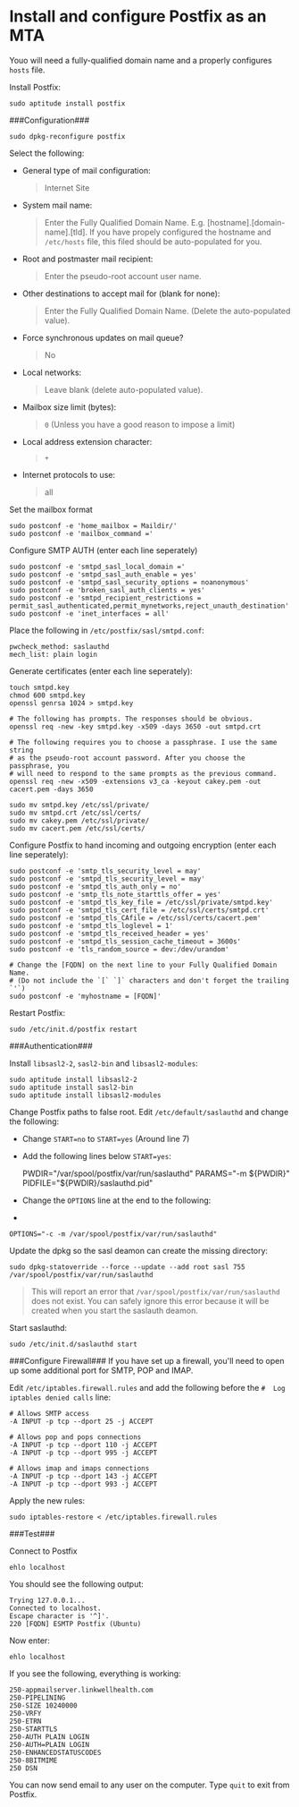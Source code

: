 Install and configure Postfix as an MTA
=======================================

Youo will need a fully-qualified domain name and a properly configures `hosts` file.

Install Postfix:

    sudo aptitude install postfix

###Configuration###

    sudo dpkg-reconfigure postfix

Select the following:

* General type of mail configuration:
  > Internet Site

* System mail name:
  > Enter the Fully Qualified Domain Name. E.g. [hostname].[domain-name].[tld].
  > If you have propely configured the hostname and `/etc/hosts` file, this
  > filed should be auto-populated for you.

* Root and postmaster mail recipient:
  > Enter the pseudo-root account user name.

* Other destinations to accept mail for (blank for none):
  > Enter the Fully Qualified Domain Name. (Delete the auto-populated value).

* Force synchronous updates on mail queue?
  > No

* Local networks:
  > Leave blank (delete auto-populated value).

* Mailbox size limit (bytes):
  > `0` (Unless you have a good reason to impose a limit)

* Local address extension character:
  > `+`

* Internet protocols to use:
  > all

Set the mailbox format

    sudo postconf -e 'home_mailbox = Maildir/'
    sudo postconf -e 'mailbox_command ='

Configure SMTP AUTH (enter each line seperately)

    sudo postconf -e 'smtpd_sasl_local_domain ='
    sudo postconf -e 'smtpd_sasl_auth_enable = yes'
    sudo postconf -e 'smtpd_sasl_security_options = noanonymous'
    sudo postconf -e 'broken_sasl_auth_clients = yes'
    sudo postconf -e 'smtpd_recipient_restrictions = permit_sasl_authenticated,permit_mynetworks,reject_unauth_destination'
    sudo postconf -e 'inet_interfaces = all'

Place the following in `/etc/postfix/sasl/smtpd.conf`:

    pwcheck_method: saslauthd
    mech_list: plain login

Generate certificates (enter each line seperately):

    touch smtpd.key
    chmod 600 smtpd.key
    openssl genrsa 1024 > smtpd.key

    # The following has prompts. The responses should be obvious.
    openssl req -new -key smtpd.key -x509 -days 3650 -out smtpd.crt

    # The following requires you to choose a passphrase. I use the same string
    # as the pseudo-root account password. After you choose the passphrase, you
    # will need to respond to the same prompts as the previous command.
    openssl req -new -x509 -extensions v3_ca -keyout cakey.pem -out cacert.pem -days 3650

    sudo mv smtpd.key /etc/ssl/private/
    sudo mv smtpd.crt /etc/ssl/certs/
    sudo mv cakey.pem /etc/ssl/private/
    sudo mv cacert.pem /etc/ssl/certs/

Configure Postfix to hand incoming and outgoing encryption (enter each line
seperately):

    sudo postconf -e 'smtp_tls_security_level = may'
    sudo postconf -e 'smtpd_tls_security_level = may'
    sudo postconf -e 'smtpd_tls_auth_only = no'
    sudo postconf -e 'smtp_tls_note_starttls_offer = yes'
    sudo postconf -e 'smtpd_tls_key_file = /etc/ssl/private/smtpd.key'
    sudo postconf -e 'smtpd_tls_cert_file = /etc/ssl/certs/smtpd.crt'
    sudo postconf -e 'smtpd_tls_CAfile = /etc/ssl/certs/cacert.pem'
    sudo postconf -e 'smtpd_tls_loglevel = 1'
    sudo postconf -e 'smtpd_tls_received_header = yes'
    sudo postconf -e 'smtpd_tls_session_cache_timeout = 3600s'
    sudo postconf -e 'tls_random_source = dev:/dev/urandom'

    # Change the [FQDN] on the next line to your Fully Qualified Domain Name.
    # (Do not include the `[` `]` characters and don't forget the trailing `'`)
    sudo postconf -e 'myhostname = [FQDN]'

Restart Postfix:

    sudo /etc/init.d/postfix restart

###Authentication###

Install `libsasl2-2`, `sasl2-bin` and `libsasl2-modules`:

    sudo aptitude install libsasl2-2
    sudo aptitude install sasl2-bin
    sudo aptitude install libsasl2-modules

Change Postfix paths to false root. Edit `/etc/default/saslauthd` and change
the following:

* Change `START=no` to `START=yes` (Around line 7)
* Add the following lines below `START=yes`:

    PWDIR="/var/spool/postfix/var/run/saslauthd"
    PARAMS="-m ${PWDIR}"
    PIDFILE="${PWDIR}/saslauthd.pid"

* Change the `OPTIONS` line at the end to the following:
* 

    OPTIONS="-c -m /var/spool/postfix/var/run/saslauthd"

Update the dpkg so the sasl deamon can create the missing directory:

    sudo dpkg-statoverride --force --update --add root sasl 755 /var/spool/postfix/var/run/saslauthd

> This will report an error that `/var/spool/postfix/var/run/saslauthd` does
> not exist. You can safely ignore this error because it will be created when
> you start the saslauth deamon.

Start saslauthd:

    sudo /etc/init.d/saslauthd start

###Configure Firewall###
If you have set up a firewall, you'll need to open up some additional port for
SMTP, POP and IMAP.

Edit `/etc/iptables.firewall.rules` and add the following before the
`#  Log iptables denied calls` line:

    # Allows SMTP access
    -A INPUT -p tcp --dport 25 -j ACCEPT

    # Allows pop and pops connections
    -A INPUT -p tcp --dport 110 -j ACCEPT
    -A INPUT -p tcp --dport 995 -j ACCEPT

    # Allows imap and imaps connections
    -A INPUT -p tcp --dport 143 -j ACCEPT
    -A INPUT -p tcp --dport 993 -j ACCEPT

Apply the new rules:

    sudo iptables-restore < /etc/iptables.firewall.rules


###Test###

Connect to Postfix

    ehlo localhost

You should see the following output:  

`Trying 127.0.0.1...`  
`Connected to localhost.`  
`Escape character is '^]'.`  
`220 [FQDN] ESMTP Postfix (Ubuntu)`  

Now enter:

    ehlo localhost

If you see the following, everything is working:  

`250-appmailserver.linkwellhealth.com`  
`250-PIPELINING`  
`250-SIZE 10240000`  
`250-VRFY`  
`250-ETRN`  
`250-STARTTLS`  
`250-AUTH PLAIN LOGIN`  
`250-AUTH=PLAIN LOGIN`  
`250-ENHANCEDSTATUSCODES`  
`250-8BITMIME`  
`250 DSN`  

You can now send email to any user on the computer. Type `quit` to exit from
Postfix.

